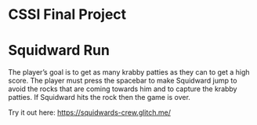 # CSSI Final Project

# Squidward Run

The player’s goal is to get as many krabby patties as they can to get a high score. The player must press the spacebar to make Squidward jump to avoid the rocks that are coming towards him and to capture the krabby patties. If Squidward hits the rock then the game is over. 

Try it out here:
https://squidwards-crew.glitch.me/
